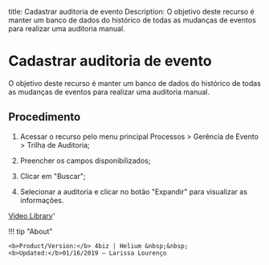 title: Cadastrar auditoria de evento
Description: O objetivo deste recurso é manter um banco de dados do histórico de todas as mudanças de eventos para realizar uma auditoria manual. 
# Cadastrar auditoria de evento

O objetivo deste recurso é manter um banco de dados do histórico de todas as mudanças de eventos para realizar uma auditoria manual.


Procedimento
----------------

1.  Acessar o recurso pelo menu principal Processos \> Gerência de Evento \>
    Trilha de Auditoria;

2.  Preencher os campos disponibilizados;

3.  Clicar em "Buscar";

4.  Selecionar a auditoria e clicar no botão "Expandir" para visualizar as
    informações.

<i class='fa fa-youtube-play  fa-2x' style='color:#97ce17;vertical-align: middle;'> </i> [Video Library](https://www.youtube.com/playlist?list=PLB5qK2uzf2RNrFw2L_38FJbcLKv44S4fs)'

!!! tip "About"

    <b>Product/Version:</b> 4biz | Helium &nbsp;&nbsp;
    <b>Updated:</b>01/16/2019 – Larissa Lourenço
